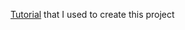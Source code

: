 [Tutorial](https://www.youtube.com/watch?v=P0STc15wFa8&list=PLkUJHNMBzmtQj5qvTCqn0uMXFDG4ENiwf&index=2) that I used to create this project
